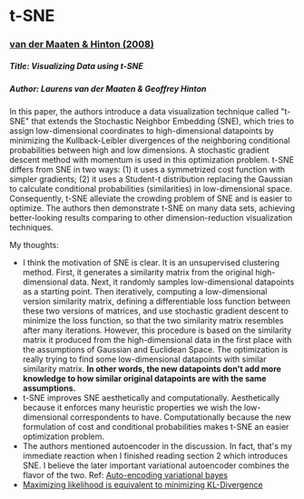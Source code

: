# t-SNE

### [van der Maaten & Hinton (2008)](http://www.jmlr.org/papers/volume9/vandermaaten08a/vandermaaten08a.pdf)

##### Title: Visualizing Data using t-SNE

##### Author: Laurens van der Maaten & Geoffrey Hinton

In this paper, the authors introduce a data visualization technique called "t-SNE" that extends the Stochastic Neighbor Embedding (SNE), which tries to assign low-dimensional coordinates to high-dimensional datapoints by minimizing the Kullback-Leibler divergences of the neighboring conditional probabilities between high and low dimensions. A stochastic gradient descent method with momentum is used in this optimization problem. t-SNE differs from SNE in two ways: (1) it uses a symmetrized cost function with simpler gradients; (2) it uses a Student-t distribution replacing the Gaussian to calculate conditional probabilities (similarities) in low-dimensional space. Consequently, t-SNE alleviate the crowding problem of SNE and is easier to optimize. The authors then demonstrate t-SNE on many data sets, achieving better-looking results comparing to other dimension-reduction visualization techniques. 

My thoughts:

* I think the motivation of SNE is clear. It is an unsupervised clustering method. First, it generates a similarity matrix from the original high-dimensional data. Next, it randomly samples low-dimensional datapoints as a starting point. Then iteratively, computing a low-dimensional version similarity matrix, defining a differentiable loss function between these two versions of matrices, and use stochastic gradient descent to minimize the loss function, so that the two similarity matrix resembles after many iterations. However, this procedure is based on the similarity matrix it produced from the high-dimensional data in the first place with the assumptions of Gaussian and Euclidean Space. The optimization is really trying to find some low-dimensional datapoints with similar similarity matrix. **In other words, the new datapoints don't add more knowledge to how similar original datapoints are with the same assumptions.**
* t-SNE improves SNE aesthetically and computationally. Aesthetically because it enforces many heuristic properties we wish the low-dimensional correspondents to have. Computationally because the new formulation of cost and conditional probabilities makes t-SNE an easier optimization problem. 
* The authors mentioned autoencoder in the discussion. In fact, that's my immediate reaction when I finished reading section 2 which introduces SNE. I believe the later important variational autoencoder combines the flavor of the two. Ref: [Auto-encoding variational bayes](https://arxiv.org/abs/1312.6114) 
* [Maximizing likelihood is equivalent to minimizing KL-Divergence](http://wiseodd.github.io/techblog/2017/01/26/kl-mle/)



